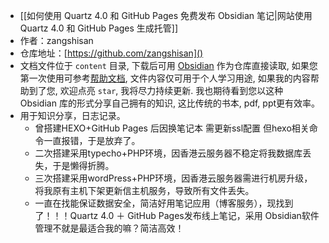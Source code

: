 - [[如何使用 Quartz 4.0 和 GitHub Pages 免费发布 Obsidian 笔记|网站使用 Quartz 4.0 和 GitHub Pages 生成托管]]
- 作者：zangshisan
- 仓库地址：[https://github.com/zangshisan]()
- 文档文件位于 `content` 目录, 下载后可用 [Obsidian](https://obsidian.md/) 作为仓库直接读取, 如果您第一次使用可参考[帮助文档](https://publish.obsidian.md/help-zh/%E7%94%B1%E6%AD%A4%E5%BC%80%E5%A7%8B), 文件内容仅可用于个人学习用途, 如果我的内容帮助到了您, 欢迎点亮 `star`, 我将尽力持续更新. 我也期待看到您以这种 Obsidian 库的形式分享自己拥有的知识, 这比传统的书本, pdf, ppt更有效率。
- 用于知识分享，日志记录。
	- 曾搭建HEXO+GitHub Pages 后因换笔记本 需更新ssl配置 但hexo相关命令一直报错，于是放弃了。
	- 二次搭建采用typecho+PHP环境，因香港云服务器不稳定将我数据库丢失，于是懒得折腾。
	- 三次搭建采用wordPress+PHP环境，因香港云服务器需进行机房升级，将我原有主机下架更新信主机服务，导致所有文件丢失。
	- 一直在找能保证数据安全，简洁好用笔记应用（博客服务），现找到了！！！Quartz 4.0 ＋ GitHub Pages发布线上笔记，采用 Obsidian软件管理不就是最适合我的嘛？简洁高效！